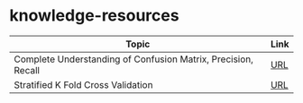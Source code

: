 # knowledge-resources
Topic | Link
------------ | -------------
Complete Understanding of Confusion Matrix, Precision, Recall | [URL](https://towardsdatascience.com/understanding-confusion-matrix-a9ad42dcfd62)
Stratified K Fold Cross Validation | [URL](https://www.geeksforgeeks.org/stratified-k-fold-cross-validation/)


